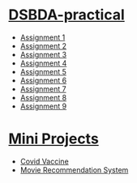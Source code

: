 # [DSBDA-practical]()

  - [Assignment 1](https://github.com/prashantjagtap2909/DSBDA-practical-/blob/main/Assignments/Assignment1.ipynb)
  - [Assignment 2](https://github.com/prashantjagtap2909/DSBDA-practical-/blob/main/Assignments/Assignment2.ipynb)
  - [Assignment 3](https://github.com/prashantjagtap2909/DSBDA-practical-/blob/main/Assignments/Assignment%203.ipynb)
  - [Assignment 4](https://github.com/prashantjagtap2909/DSBDA-practical-/blob/main/Assignments/Prashant_Assignment4.ipynb)
  - [Assignment 5](https://github.com/prashantjagtap2909/DSBDA-practical-/blob/main/Assignments/Assignment%205.ipynb)
  - [Assignment 6](https://github.com/prashantjagtap2909/DSBDA-practical-/blob/main/Assignments/Assignment%206.ipynb)
  - [Assignment 7](https://github.com/prashantjagtap2909/DSBDA-practical-/blob/main/Assignments/Assignment7.ipynb)
  - [Assignment 8](https://github.com/prashantjagtap2909/DSBDA-practical-/blob/main/Assignments/Assignment8.ipynb)
  - [Assignment 9](https://github.com/prashantjagtap2909/DSBDA-practical-/blob/main/Assignments/Assignment9.ipynb)


# [Mini Projects]()
 - [Covid Vaccine]()
 - [Movie Recommendation System]()
